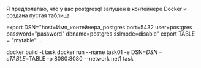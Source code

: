 Я предполагаю, что у вас postgresql запущен в контейнере Docker и создана пустая таблица


export DSN="host=Имя_контейнера_postgres port=5432 user=postgres password="password" dbname=postgres sslmode=disable"
export TABLE = "mytable"
...

docker build -t task
docker run --name task01 -e DSN=$DSN -e TABLE=$TABLE -p 8080:8080 --network net1 task
